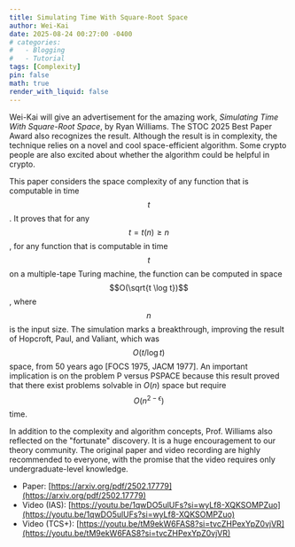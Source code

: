 ```yaml
---
title: Simulating Time With Square-Root Space
author: Wei-Kai
date: 2025-08-24 00:27:00 -0400
# categories:
#   - Blogging
#   - Tutorial
tags: [Complexity]
pin: false
math: true
render_with_liquid: false
---
```


Wei-Kai will give an advertisement for the amazing work, *Simulating Time With Square-Root Space*, by Ryan Williams.
The STOC 2025 Best Paper Award also recognizes the result.
Although the result is in complexity, the technique relies on a novel and cool space-efficient algorithm.
Some crypto people are also excited about whether the algorithm could be helpful in crypto.

This paper considers the space complexity of any function that is computable in time $$t$$.
It proves that for any $$t = t(n) \ge n$$, for any function that is computable in time $$t$$ on a multiple-tape Turing machine, the function can be computed in space $$O(\sqrt{t \log t})$$, where $$n$$ is the input size.
The simulation marks a breakthrough, improving the result of Hopcroft, Paul, and Valiant, which was $$O(t/ \log t)$$ space, from 50 years ago [FOCS 1975, JACM 1977].
An important implication is on the problem P versus PSPACE because this result proved that there exist problems solvable in $O(n)$ space but require $$O(n^{2-\epsilon})$$ time.

In addition to the complexity and algorithm concepts, Prof. Williams also reflected on the "fortunate" discovery.
It is a huge encouragement to our theory community.
The original paper and video recording are highly recommended to everyone, with the promise that the video requires only undergraduate-level knowledge.

- Paper: [https://arxiv.org/pdf/2502.17779](https://arxiv.org/pdf/2502.17779)
- Video (IAS): [https://youtu.be/1qwDO5ulUFs?si=wyLf8-XQKSOMPZuo](https://youtu.be/1qwDO5ulUFs?si=wyLf8-XQKSOMPZuo)
- Video (TCS+): [https://youtu.be/tM9ekW6FAS8?si=tvcZHPexYpZ0vjVR](https://youtu.be/tM9ekW6FAS8?si=tvcZHPexYpZ0vjVR)
